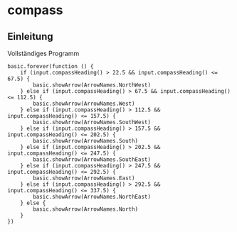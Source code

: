 # compass

## Einleitung

Vollständiges Programm

```blocks
basic.forever(function () {
    if (input.compassHeading() > 22.5 && input.compassHeading() <= 67.5) {
        basic.showArrow(ArrowNames.NorthWest)
    } else if (input.compassHeading() > 67.5 && input.compassHeading() <= 112.5) {
        basic.showArrow(ArrowNames.West)
    } else if (input.compassHeading() > 112.5 && input.compassHeading() <= 157.5) {
        basic.showArrow(ArrowNames.SouthWest)
    } else if (input.compassHeading() > 157.5 && input.compassHeading() <= 202.5) {
        basic.showArrow(ArrowNames.South)
    } else if (input.compassHeading() > 202.5 && input.compassHeading() <= 247.5) {
        basic.showArrow(ArrowNames.SouthEast)
    } else if (input.compassHeading() > 247.5 && input.compassHeading() <= 292.5) {
        basic.showArrow(ArrowNames.East)
    } else if (input.compassHeading() > 292.5 && input.compassHeading() <= 337.5) {
        basic.showArrow(ArrowNames.NorthEast)
    } else {
        basic.showArrow(ArrowNames.North)
    }
})
```

<script src="https://makecode.com/gh-pages-embed.js"></script>
<script>makeCodeRender("{{ site.makecode.home_url }}", "{{ site.github.owner_name }}/{{ site.github.repository_name }}");</script>
